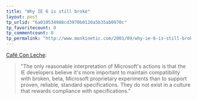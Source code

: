 ```yaml
---
title: "Why IE 6 is still broke"
layout: post
tp_urlid: "6a010534988cd3970b0120a5b35ab0970c"
tp_favoritecount: 0
tp_commentcount: 0
tp_permalink: "http://www.monkinetic.com/2001/09/why-ie-6-is-still-broke.html"
---
```

<a href="http://www.ibiblio.org/xml/">Caf&eacute; Con Leche</a>:

>"The only reasonable interpretation of Microsoft&#39;s actions is that the IE developers believe it&#39;s more important to maintain compatibility with broken, beta, Microsoft proprietary experiments than to support proven, reliable, standard specifications. They do not exist in a culture that rewards compliance with specifications."
